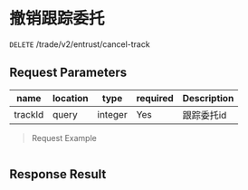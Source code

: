# 撤销跟踪委托

`DELETE` /trade/v2/entrust/cancel-track

## Request Parameters

| name      | location    | type      | required | Description     |
|---------|-------|---------|----|--------|
| trackId | query | integer | Yes  | 跟踪委托id |

> Request Example

```shell

```

## Response Result

```json

```

